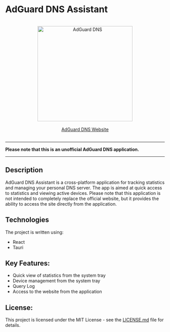 # AdGuard DNS Assistant

<br/>
<div align="center">
    <picture>
        <source media="(prefers-color-scheme: dark)" srcset="https://cdn.adtidy.org/website/images/AdGuardDNS_light.svg">
        <img alt="AdGuard DNS" src="https://cdn.adtidy.org/website/images/AdGuardDNS_black.svg" width="300px"/>
    </picture>
</div>
<br/>
<div align="center">
    <a href="https://adguard-dns.io/">AdGuard DNS Website</a>
</div>
<br/>

---

**Please note that this is an unofficial AdGuard DNS application.**

---

## Description

AdGuard DNS Assistant is a cross-platform application for tracking statistics and managing your personal DNS server. The app is aimed at quick access to statistics and viewing active devices. Please note that this application is not intended to completely replace the official website, but it provides the ability to access the site directly from the application.

## Technologies

The project is written using:

- React
- Tauri

## Key Features:

- Quick view of statistics from the system tray
- Device management from the system tray
- Query Log
- Access to the website from the application

## License:

This project is licensed under the MIT License - see the [LICENSE.md](LICENSE.md) file for details.
